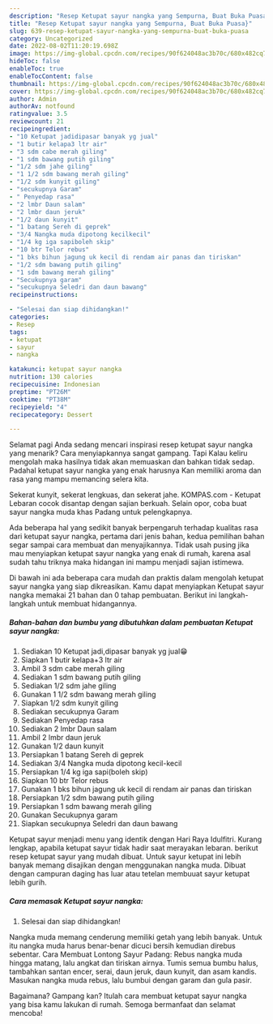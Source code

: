 ```yaml
---
description: "Resep Ketupat sayur nangka yang Sempurna, Buat Buka Puasa}"
title: "Resep Ketupat sayur nangka yang Sempurna, Buat Buka Puasa}"
slug: 639-resep-ketupat-sayur-nangka-yang-sempurna-buat-buka-puasa
category: Uncategorized
date: 2022-08-02T11:20:19.698Z
image: https://img-global.cpcdn.com/recipes/90f624048ac3b70c/680x482cq70/ketupat-sayur-nangka-foto-resep-utama.jpg
hideToc: false
enableToc: true
enableTocContent: false
thumbnail: https://img-global.cpcdn.com/recipes/90f624048ac3b70c/680x482cq70/ketupat-sayur-nangka-foto-resep-utama.jpg
cover: https://img-global.cpcdn.com/recipes/90f624048ac3b70c/680x482cq70/ketupat-sayur-nangka-foto-resep-utama.jpg
author: Admin
authorAv: notfound
ratingvalue: 3.5
reviewcount: 21
recipeingredient:
- "10 Ketupat jadidipasar banyak yg jual"
- "1 butir kelapa3 ltr air"
- "3 sdm cabe merah giling"
- "1 sdm bawang putih giling"
- "1/2 sdm jahe giling"
- "1 1/2 sdm bawang merah giling"
- "1/2 sdm kunyit giling"
- "secukupnya Garam"
- " Penyedap rasa"
- "2 lmbr Daun salam"
- "2 lmbr daun jeruk"
- "1/2 daun kunyit"
- "1 batang Sereh di geprek"
- "3/4 Nangka muda dipotong kecilkecil"
- "1/4 kg iga sapiboleh skip"
- "10 btr Telor rebus"
- "1 bks bihun jagung uk kecil di rendam air panas dan tiriskan"
- "1/2 sdm bawang putih giling"
- "1 sdm bawang merah giling"
- "Secukupnya garam"
- "secukupnya Seledri dan daun bawang"
recipeinstructions:

- "Selesai dan siap dihidangkan!"
categories:
- Resep
tags:
- ketupat
- sayur
- nangka

katakunci: ketupat sayur nangka 
nutrition: 130 calories
recipecuisine: Indonesian
preptime: "PT26M"
cooktime: "PT38M"
recipeyield: "4"
recipecategory: Dessert

---
```



Selamat pagi Anda sedang mencari inspirasi resep ketupat sayur nangka yang menarik? Cara menyiapkannya sangat gampang. Tapi Kalau keliru mengolah maka hasilnya tidak akan memuaskan dan bahkan tidak sedap. Padahal ketupat sayur nangka yang enak harusnya Kan memiliki aroma dan rasa yang mampu memancing selera kita.


Sekerat kunyit, sekerat lengkuas, dan sekerat jahe. KOMPAS.com - Ketupat Lebaran cocok disantap dengan sajian berkuah. Selain opor, coba buat sayur nangka muda khas Padang untuk pelengkapnya.

Ada beberapa hal yang sedikit banyak berpengaruh terhadap kualitas rasa dari ketupat sayur nangka, pertama dari jenis bahan, kedua pemilihan bahan segar sampai cara membuat dan menyajikannya. Tidak usah pusing jika mau menyiapkan ketupat sayur nangka yang enak di rumah, karena asal sudah tahu triknya maka hidangan ini mampu menjadi sajian istimewa.


Di bawah ini ada beberapa cara mudah dan praktis dalam mengolah ketupat sayur nangka yang siap dikreasikan. Kamu dapat menyiapkan Ketupat sayur nangka memakai 21 bahan dan 0 tahap pembuatan. Berikut ini langkah-langkah untuk membuat hidangannya.

<!--inarticleads1-->

##### Bahan-bahan dan bumbu yang dibutuhkan dalam pembuatan Ketupat sayur nangka:

1. Sediakan 10 Ketupat jadi,dipasar banyak yg jual😁
1. Siapkan 1 butir kelapa+3 ltr air
1. Ambil 3 sdm cabe merah giling
1. Sediakan 1 sdm bawang putih giling
1. Sediakan 1/2 sdm jahe giling
1. Gunakan 1 1/2 sdm bawang merah giling
1. Siapkan 1/2 sdm kunyit giling
1. Sediakan secukupnya Garam
1. Sediakan  Penyedap rasa
1. Sediakan 2 lmbr Daun salam
1. Ambil 2 lmbr daun jeruk
1. Gunakan 1/2 daun kunyit
1. Persiapkan 1 batang Sereh di geprek
1. Sediakan 3/4 Nangka muda dipotong kecil-kecil
1. Persiapkan 1/4 kg iga sapi(boleh skip)
1. Siapkan 10 btr Telor rebus
1. Gunakan 1 bks bihun jagung uk kecil di rendam air panas dan tiriskan
1. Persiapkan 1/2 sdm bawang putih giling
1. Persiapkan 1 sdm bawang merah giling
1. Gunakan Secukupnya garam
1. Siapkan secukupnya Seledri dan daun bawang


Ketupat sayur menjadi menu yang identik dengan Hari Raya Idulfitri. Kurang lengkap, apabila ketupat sayur tidak hadir saat merayakan lebaran. berikut resep ketupat sayur yang mudah dibuat. Untuk sayur ketupat ini lebih banyak memang disajikan dengan menggunakan nangka muda. Dibuat dengan campuran daging has luar atau tetelan membuuat sayur ketupat lebih gurih. 

<!--inarticleads2-->

##### Cara memasak Ketupat sayur nangka:


1. Selesai dan siap dihidangkan!

Nangka muda memang cenderung memiliki getah yang lebih banyak. Untuk itu nangka muda harus benar-benar dicuci bersih kemudian direbus sebentar. Cara Membuat Lontong Sayur Padang: Rebus nangka muda hingga matang, lalu angkat dan tiriskan airnya. Tumis semua bumbu halus, tambahkan santan encer, serai, daun jeruk, daun kunyit, dan asam kandis. Masukan nangka muda rebus, lalu bumbui dengan garam dan gula pasir. 

Bagaimana? Gampang kan? Itulah cara membuat ketupat sayur nangka yang bisa kamu lakukan di rumah. Semoga bermanfaat dan selamat mencoba!
